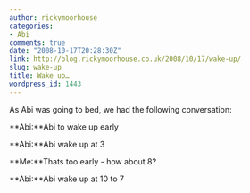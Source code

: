 ```yaml
---
author: rickymoorhouse
categories:
- Abi
comments: true
date: "2008-10-17T20:28:30Z"
link: http://blog.rickymoorhouse.co.uk/2008/10/17/wake-up/
slug: wake-up
title: Wake up…
wordpress_id: 1443
---
```


As Abi was going to bed, we had the following conversation:





**Abi:**Abi to wake up early  

**Abi:**Abi wake up at 3  

**Me:**Thats too early - how about 8?  

**Abi:**Abi wake up at 10 to 7  


